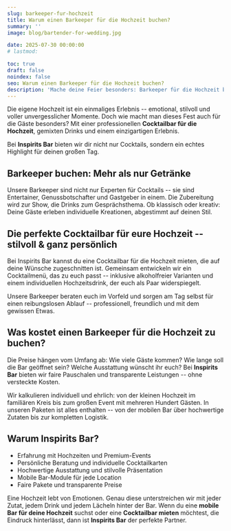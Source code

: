 ```yaml
---
slug: barkeeper-fur-hochzeit
title: Warum einen Barkeeper für die Hochzeit buchen?
summary: ''
image: blog/bartender-for-wedding.jpg

date: 2025-07-30 00:00:00
# lastmod: 

toc: true
draft: false
noindex: false
seo: Warum einen Barkeeper für die Hochzeit buchen?
description: 'Mache deine Feier besonders: Barkeeper für die Hochzeit buchen und mit unserer mobilen Bar unvergessliche Genussmomente schaffen.'
---
```

Die eigene Hochzeit ist ein einmaliges Erlebnis -- emotional, stilvoll und voller unvergesslicher Momente. Doch wie macht man dieses Fest auch für die Gäste besonders? Mit einer professionellen **Cocktailbar für die Hochzeit**, gemixten Drinks und einem einzigartigen Erlebnis.

Bei **Inspirits Bar** bieten wir dir nicht nur Cocktails, sondern ein echtes Highlight für deinen großen Tag.

## Barkeeper buchen: Mehr als nur Getränke

Unsere Barkeeper sind nicht nur Experten für Cocktails -- sie sind Entertainer, Genussbotschafter und Gastgeber in einem. Die Zubereitung wird zur Show, die Drinks zum Gesprächsthema. Ob klassisch oder kreativ: Deine Gäste erleben individuelle Kreationen, abgestimmt auf deinen Stil.

## Die perfekte Cocktailbar für eure Hochzeit -- stilvoll & ganz persönlich

Bei Inspirits Bar kannst du eine Cocktailbar für die Hochzeit mieten, die auf deine Wünsche zugeschnitten ist. Gemeinsam entwickeln wir ein Cocktailmenü, das zu euch passt -- inklusive alkoholfreier Varianten und einem individuellen Hochzeitsdrink, der euch als Paar widerspiegelt.

Unsere Barkeeper beraten euch im Vorfeld und sorgen am Tag selbst für einen reibungslosen Ablauf -- professionell, freundlich und mit dem gewissen Etwas.

## Was kostet einen Barkeeper für die Hochzeit zu buchen?

Die Preise hängen vom Umfang ab: Wie viele Gäste kommen? Wie lange soll die Bar geöffnet sein? Welche Ausstattung wünscht ihr euch? Bei **Inspirits Bar** bieten wir faire Pauschalen und transparente Leistungen -- ohne versteckte Kosten.

Wir kalkulieren individuell und ehrlich: von der kleinen Hochzeit im familiären Kreis bis zum großen Event mit mehreren Hundert Gästen. In unseren Paketen ist alles enthalten -- von der mobilen Bar über hochwertige Zutaten bis zur kompletten Logistik.

## Warum Inspirits Bar?

- Erfahrung mit Hochzeiten und Premium-Events
- Persönliche Beratung und individuelle Cocktailkarten
- Hochwertige Ausstattung und stilvolle Präsentation
- Mobile Bar-Module für jede Location
- Faire Pakete und transparente Preise

Eine Hochzeit lebt von Emotionen. Genau diese unterstreichen wir mit jeder Zutat, jedem Drink und jedem Lächeln hinter der Bar. Wenn du eine **mobile Bar für deine Hochzeit** suchst oder eine **Cocktailbar mieten** möchtest, die Eindruck hinterlässt, dann ist **Inspirits Bar** der perfekte Partner.
